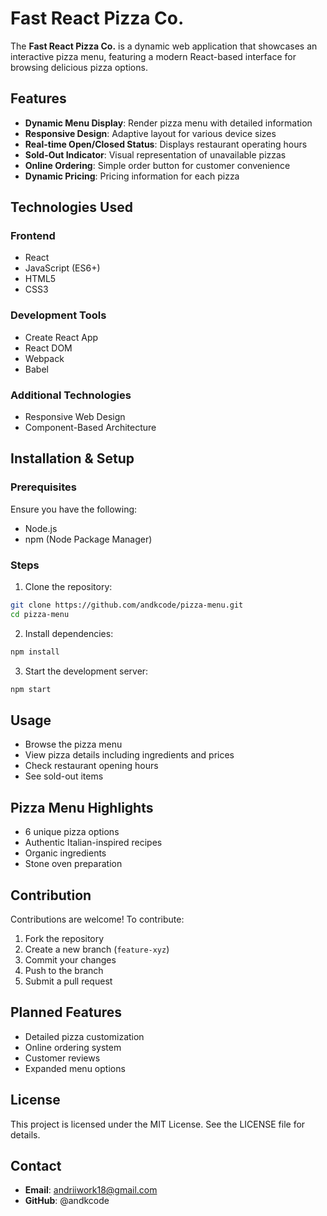 # Fast React Pizza Co.

The **Fast React Pizza Co.** is a dynamic web application that showcases an interactive pizza menu, featuring a modern React-based interface for browsing delicious pizza options.

## Features
* **Dynamic Menu Display**: Render pizza menu with detailed information
* **Responsive Design**: Adaptive layout for various device sizes
* **Real-time Open/Closed Status**: Displays restaurant operating hours
* **Sold-Out Indicator**: Visual representation of unavailable pizzas
* **Online Ordering**: Simple order button for customer convenience
* **Dynamic Pricing**: Pricing information for each pizza

## Technologies Used
### Frontend
* React
* JavaScript (ES6+)
* HTML5
* CSS3

### Development Tools
* Create React App
* React DOM
* Webpack
* Babel

### Additional Technologies
* Responsive Web Design
* Component-Based Architecture

## Installation & Setup
### Prerequisites
Ensure you have the following:
* Node.js
* npm (Node Package Manager)

### Steps
1. Clone the repository:
```sh
git clone https://github.com/andkcode/pizza-menu.git
cd pizza-menu
```

2. Install dependencies:
```sh
npm install
```

3. Start the development server:
```sh
npm start
```

## Usage
* Browse the pizza menu
* View pizza details including ingredients and prices
* Check restaurant opening hours
* See sold-out items

## Pizza Menu Highlights
* 6 unique pizza options
* Authentic Italian-inspired recipes
* Organic ingredients
* Stone oven preparation

## Contribution
Contributions are welcome! To contribute:
1. Fork the repository
2. Create a new branch (`feature-xyz`)
3. Commit your changes
4. Push to the branch
5. Submit a pull request

## Planned Features
* Detailed pizza customization
* Online ordering system
* Customer reviews
* Expanded menu options

## License
This project is licensed under the MIT License. See the LICENSE file for details.

## Contact
* **Email**: andriiwork18@gmail.com
* **GitHub**: @andkcode
